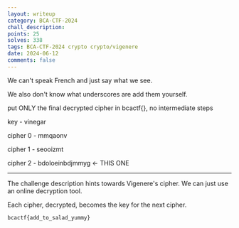 ```yaml
---
layout: writeup
category: BCA-CTF-2024
chall_description:
points: 25
solves: 338
tags: BCA-CTF-2024 crypto crypto/vigenere
date: 2024-06-12
comments: false
---
```


We can't speak French and just say what we see.

We also don't know what underscores are add them yourself.

put ONLY the final decrypted cipher in bcactf{}, no intermediate steps

key - vinegar

cipher 0 - mmqaonv

cipher 1 - seooizmt

cipher 2 - bdoloeinbdjmmyg <- THIS ONE

---

The challenge description hints towards Vigenere's cipher. We can just use an online decryption tool.  

Each cipher, decrypted, becomes the key for the next cipher.  

    bcactf{add_to_salad_yummy}